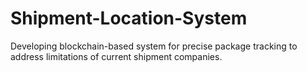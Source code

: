 # Shipment-Location-System
Developing blockchain-based system for precise package tracking to address limitations of current shipment companies.

